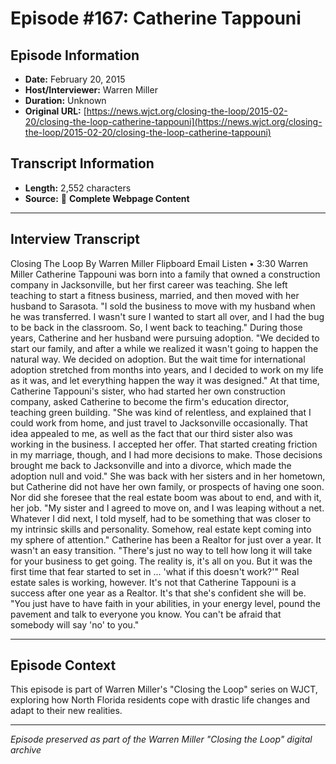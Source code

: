 # Episode #167: Catherine Tappouni



## Episode Information

- **Date:** February 20, 2015
- **Host/Interviewer:** Warren Miller
- **Duration:** Unknown
- **Original URL:** [https://news.wjct.org/closing-the-loop/2015-02-20/closing-the-loop-catherine-tappouni](https://news.wjct.org/closing-the-loop/2015-02-20/closing-the-loop-catherine-tappouni)

## Transcript Information

- **Length:** 2,552 characters
- **Source:** 📝 **Complete Webpage Content**

---

## Interview Transcript

Closing The Loop
By
Warren Miller
Flipboard
Email
Listen
•
3:30
Warren Miller
Catherine Tappouni was born into a family that owned a construction company in Jacksonville, but her first career was teaching. She left teaching to start a fitness business, married, and then moved with her husband to Sarasota.
"I sold the business to move with my husband when he was transferred. I wasn't sure I wanted to start all over, and I had the bug to be back in the classroom. So, I went back to teaching."
During those years, Catherine and her husband were pursuing adoption.
"We decided to start our family, and after a while we realized it wasn't going to happen the natural way. We decided on adoption. But the wait time for international adoption stretched from months into years, and I decided to work on my life as it was, and let everything happen the way it was designed."
At that time, Catherine Tappouni's sister, who had started her own construction company, asked Catherine to become the firm's education director, teaching green building.
"She was kind of relentless, and explained that I could work from home, and just travel to Jacksonville occasionally. That idea appealed to me, as well as the fact that our third sister also was working in the business. I accepted her offer. That started creating friction in my marriage, though, and I had more decisions to make. Those decisions brought me back to Jacksonville and into a divorce, which made the adoption null and void."
She was back with her sisters and in her hometown, but Catherine did not have her own family, or prospects of having one soon. Nor did she foresee that the real estate boom was about to end, and with it, her job.
"My sister and I agreed to move on, and I was leaping without a net. Whatever I did next, I told myself, had to be something that was closer to my intrinsic skills and personality. Somehow, real estate kept coming into my sphere of attention."
Catherine has been a Realtor for just over a year. It wasn't an easy transition.
"There's just no way to tell how long it will take for your business to get going. The reality is, it's all on you. But it was the first time that fear started to set in ... 'what if this doesn't work?'"
Real estate sales
is
working, however. It's not that Catherine Tappouni is a success after one year as a Realtor. It's that she's confident she will be.
"You just have to have faith in your abilities, in your energy level, pound the pavement and talk to everyone you know. You can't be afraid that somebody will say 'no' to you."

---

## Episode Context

This episode is part of Warren Miller's "Closing the Loop" series on WJCT, exploring how North Florida residents cope with drastic life changes and adapt to their new realities.



---

*Episode preserved as part of the Warren Miller "Closing the Loop" digital archive*
